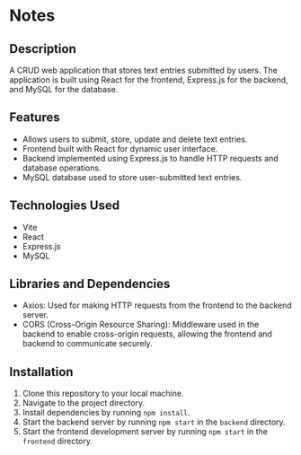 # Notes

## Description
A CRUD web application that stores text entries submitted by users. The application is built using React for the frontend, Express.js for the backend, and MySQL for the database.

## Features
- Allows users to submit, store, update and delete text entries.
- Frontend built with React for dynamic user interface.
- Backend implemented using Express.js to handle HTTP requests and database operations.
- MySQL database used to store user-submitted text entries.

## Technologies Used
- Vite
- React
- Express.js
- MySQL

## Libraries and Dependencies
- Axios: Used for making HTTP requests from the frontend to the backend server.
- CORS (Cross-Origin Resource Sharing): Middleware used in the backend to enable cross-origin requests, allowing the frontend and backend to communicate securely.

## Installation
1. Clone this repository to your local machine.
2. Navigate to the project directory.
3. Install dependencies by running `npm install`.
4. Start the backend server by running `npm start` in the `backend` directory.
5. Start the frontend development server by running `npm start` in the `frontend` directory.
